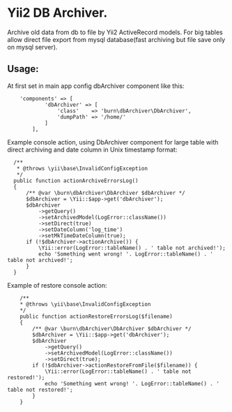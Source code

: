 Yii2 DB Archiver.
===================
Archive old data from db to file by Yii2 ActiveRecord models. 
For big tables allow direct file export from mysql database(fast archiving but file save only on mysql server).

Usage:
------
At first set in main app config dbArchiver component like this:
```
    'components' => [
            'dbArchiver' => [
                'class'    => 'burn\dbArchiver\DbArchiver',
                'dumpPath' => '/home/'
            ]
        ],
```
Example console action, using DbArchiver component for large table with direct archiving and date column in Unix timestamp format:
```
  /**
   * @throws \yii\base\InvalidConfigException
   */
  public function actionArchiveErrorsLog()
  {
      /** @var \burn\dbArchiver\DbArchiver $dbArchiver */
      $dbArchiver = \Yii::$app->get('dbArchiver');
      $dbArchiver
          ->getQuery()
          ->setArchivedModel(LogError::className())
          ->setDirect(true)
          ->setDateColumn('log_time')
          ->setMkTimeDateColumn(true);
      if (!$dbArchiver->actionArchive()) {
          \Yii::error(LogError::tableName() . ' table not archived!');
          echo 'Something went wrong! '. LogError::tableName() . ' table not archived!';
      }
  }
```
Example of restore console action:
```
    /**
    * @throws \yii\base\InvalidConfigException
    */
    public function actionRestoreErrorsLog($filename)
    {
        /** @var \burn\dbArchiver\DbArchiver $dbArchiver */
        $dbArchiver = \Yii::$app->get('dbArchiver');
        $dbArchiver
            ->getQuery()
            ->setArchivedModel(LogError::className())
            ->setDirect(true);
        if (!$dbArchiver->actionRestoreFromFile($filename)) {
            \Yii::error(LogError::tableName() . ' table not restored!');
            echo 'Something went wrong! '. LogError::tableName() . ' table not restored!';
        }
    }
```


